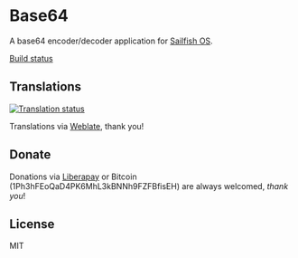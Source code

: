 # Base64

A base64 encoder/decoder application for [Sailfish OS](https://sailfishos.org).

[Build status](https://build.merproject.org/package/live_build_log/home:ilpianista/harbour-base64/sailfish_latest_armv7hl/armv8el)

## Translations

[![Translation status](https://hosted.weblate.org/widgets/harbour-base64/-/svg-badge.svg)](https://hosted.weblate.org/engage/harbour-base64/?utm_source=widget)

Translations via [Weblate](https://hosted.weblate.org/projects/harbour-base64/), thank you!

## Donate

Donations via [Liberapay](https://liberapay.com/ilpianista) or Bitcoin (1Ph3hFEoQaD4PK6MhL3kBNNh9FZFBfisEH) are always welcomed, _thank you_!

## License

MIT
